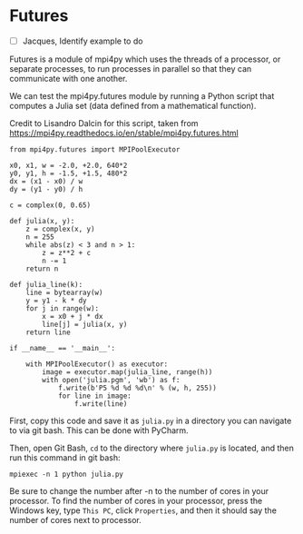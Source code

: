 # Futures

- [ ] Jacques, Identify example to do

Futures is a module of mpi4py which uses the threads of a processor, or separate processes, to run processes in parallel so that they can communicate with one another.

We can test the mpi4py.futures module by running a Python script that computes a Julia set (data defined from a mathematical function).

Credit to Lisandro Dalcin for this script, taken from https://mpi4py.readthedocs.io/en/stable/mpi4py.futures.html

```
from mpi4py.futures import MPIPoolExecutor

x0, x1, w = -2.0, +2.0, 640*2
y0, y1, h = -1.5, +1.5, 480*2
dx = (x1 - x0) / w
dy = (y1 - y0) / h

c = complex(0, 0.65)

def julia(x, y):
    z = complex(x, y)
    n = 255
    while abs(z) < 3 and n > 1:
        z = z**2 + c
        n -= 1
    return n

def julia_line(k):
    line = bytearray(w)
    y = y1 - k * dy
    for j in range(w):
        x = x0 + j * dx
        line[j] = julia(x, y)
    return line

if __name__ == '__main__':

    with MPIPoolExecutor() as executor:
        image = executor.map(julia_line, range(h))
        with open('julia.pgm', 'wb') as f:
            f.write(b'P5 %d %d %d\n' % (w, h, 255))
            for line in image:
                f.write(line)
```

First, copy this code and save it as `julia.py` in a directory you can navigate to via git bash. This can be done with PyCharm.

Then, open Git Bash, `cd` to the directory where `julia.py` is located, and then run this command in git bash:

`mpiexec -n 1 python julia.py`

Be sure to change the number after -n to the number of cores in your processor. To find the number of cores in your processor, press the Windows key, type
`This PC`, click `Properties`, and then it should say the number of cores next to processor.


                
